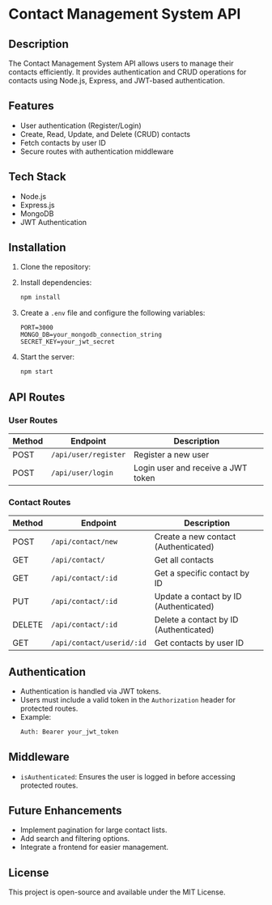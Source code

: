 # Contact Management System API

## Description
The Contact Management System API allows users to manage their contacts efficiently. It provides authentication and CRUD operations for contacts using Node.js, Express, and JWT-based authentication.

## Features
- User authentication (Register/Login)
- Create, Read, Update, and Delete (CRUD) contacts
- Fetch contacts by user ID
- Secure routes with authentication middleware

## Tech Stack
- Node.js
- Express.js
- MongoDB 
- JWT Authentication

## Installation

1. Clone the repository:
   

2. Install dependencies:
   ```bash
   npm install
   ```

3. Create a `.env` file and configure the following variables:
   ```env
   PORT=3000
   MONGO_DB=your_mongodb_connection_string
   SECRET_KEY=your_jwt_secret
   ```

4. Start the server:
   ```bash
   npm start
   ```

## API Routes

### User Routes
| Method | Endpoint | Description |
|--------|----------|-------------|
| POST | `/api/user/register` | Register a new user |
| POST | `/api/user/login` | Login user and receive a JWT token |

### Contact Routes
| Method | Endpoint | Description |
|--------|----------|-------------|
| POST | `/api/contact/new` | Create a new contact (Authenticated) |
| GET | `/api/contact/` | Get all contacts |
| GET | `/api/contact/:id` | Get a specific contact by ID |
| PUT | `/api/contact/:id` | Update a contact by ID (Authenticated) |
| DELETE | `/api/contact/:id` | Delete a contact by ID (Authenticated) |
| GET | `/api/contact/userid/:id` | Get contacts by user ID |

## Authentication
- Authentication is handled via JWT tokens.
- Users must include a valid token in the `Authorization` header for protected routes.
- Example:
  ```bash
  Auth: Bearer your_jwt_token
  ```

## Middleware
- `isAuthenticated`: Ensures the user is logged in before accessing protected routes.

## Future Enhancements
- Implement pagination for large contact lists.
- Add search and filtering options.
- Integrate a frontend for easier management.

## License
This project is open-source and available under the MIT License.

